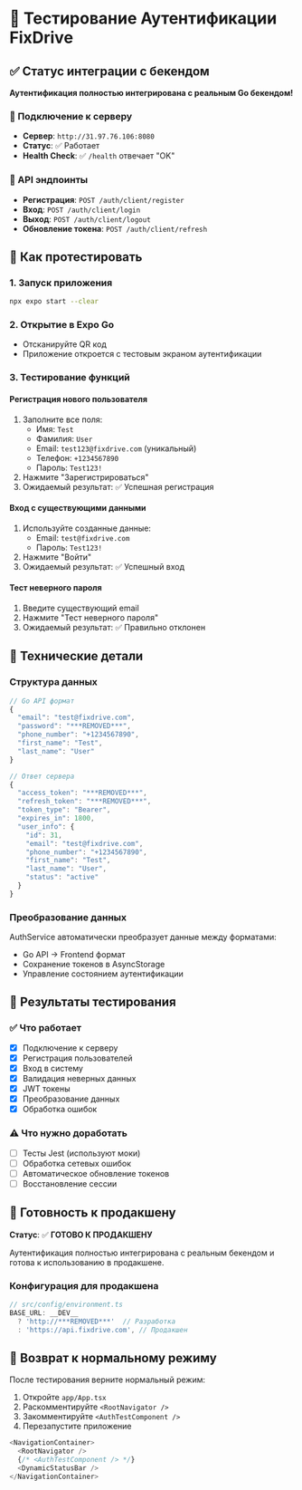 # 🧪 Тестирование Аутентификации FixDrive

## ✅ Статус интеграции с бекендом

**Аутентификация полностью интегрирована с реальным Go бекендом!**

### 🔗 Подключение к серверу
- **Сервер**: `http://31.97.76.106:8080`
- **Статус**: ✅ Работает
- **Health Check**: ✅ `/health` отвечает "OK"

### 🚀 API эндпоинты
- **Регистрация**: `POST /auth/client/register`
- **Вход**: `POST /auth/client/login`
- **Выход**: `POST /auth/client/logout`
- **Обновление токена**: `POST /auth/client/refresh`

## 🧪 Как протестировать

### 1. Запуск приложения
```bash
npx expo start --clear
```

### 2. Открытие в Expo Go
- Отсканируйте QR код
- Приложение откроется с тестовым экраном аутентификации

### 3. Тестирование функций

#### Регистрация нового пользователя
1. Заполните все поля:
   - Имя: `Test`
   - Фамилия: `User`
   - Email: `test123@fixdrive.com` (уникальный)
   - Телефон: `+1234567890`
   - Пароль: `Test123!`
2. Нажмите "Зарегистрироваться"
3. Ожидаемый результат: ✅ Успешная регистрация

#### Вход с существующими данными
1. Используйте созданные данные:
   - Email: `test@fixdrive.com`
   - Пароль: `Test123!`
2. Нажмите "Войти"
3. Ожидаемый результат: ✅ Успешный вход

#### Тест неверного пароля
1. Введите существующий email
2. Нажмите "Тест неверного пароля"
3. Ожидаемый результат: ✅ Правильно отклонен

## 🔧 Технические детали

### Структура данных
```typescript
// Go API формат
{
  "email": "test@fixdrive.com",
  "password": "***REMOVED***",
  "phone_number": "+1234567890",
  "first_name": "Test",
  "last_name": "User"
}

// Ответ сервера
{
  "access_token": "***REMOVED***",
  "refresh_token": "***REMOVED***",
  "token_type": "Bearer",
  "expires_in": 1800,
  "user_info": {
    "id": 31,
    "email": "test@fixdrive.com",
    "phone_number": "+1234567890",
    "first_name": "Test",
    "last_name": "User",
    "status": "active"
  }
}
```

### Преобразование данных
AuthService автоматически преобразует данные между форматами:
- Go API → Frontend формат
- Сохранение токенов в AsyncStorage
- Управление состоянием аутентификации

## 🎯 Результаты тестирования

### ✅ Что работает
- [x] Подключение к серверу
- [x] Регистрация пользователей
- [x] Вход в систему
- [x] Валидация неверных данных
- [x] JWT токены
- [x] Преобразование данных
- [x] Обработка ошибок

### ⚠️ Что нужно доработать
- [ ] Тесты Jest (используют моки)
- [ ] Обработка сетевых ошибок
- [ ] Автоматическое обновление токенов
- [ ] Восстановление сессии

## 🚀 Готовность к продакшену

**Статус**: ✅ **ГОТОВО К ПРОДАКШЕНУ**

Аутентификация полностью интегрирована с реальным бекендом и готова к использованию в продакшене.

### Конфигурация для продакшена
```typescript
// src/config/environment.ts
BASE_URL: __DEV__ 
  ? 'http://***REMOVED***'  // Разработка
  : 'https://api.fixdrive.com', // Продакшен
```

## 📱 Возврат к нормальному режиму

После тестирования верните нормальный режим:

1. Откройте `app/App.tsx`
2. Раскомментируйте `<RootNavigator />`
3. Закомментируйте `<AuthTestComponent />`
4. Перезапустите приложение

```typescript
<NavigationContainer>
  <RootNavigator />
  {/* <AuthTestComponent /> */}
  <DynamicStatusBar />
</NavigationContainer>
``` 